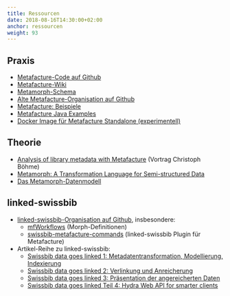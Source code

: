 ```yaml
---
title: Ressourcen
date: 2018-08-16T14:30:00+02:00
anchor: ressourcen
weight: 93
---
```


## Praxis

- [Metafacture-Code auf
  Github](https://github.com/metafacture/metafacture-core)
- [Metafacture-Wiki](https://github.com/metafacture/metafacture-core/wiki)
- [Metamorph-Schema](https://github.com/metafacture/metafacture-core/blob/master/metamorph/src/main/resources/schemata/metamorph.xsd)
- [Alte Metafacture-Organisation auf
  Github](https://github.com/culturegraph)
- [Metafacture: Beispiele](https://github.com/culturegraph/metafacture-examples)
- [Metafacture Java Examples](https://github.com/hbz/metafacture-java-examples)
- [Docker Image für Metafacture Standalone (experimentell)](https://hub.docker.com/r/sschuepbach/metafacture-runner/)

## Theorie

- [Analysis of library metadata with Metafacture](http://swib.org/swib13/slides/boehme_swib13_131.pdf) (Vortrag Christoph Böhme)
- [Metamorph: A Transformation Language for Semi-structured Data](http://dlib.org/dlib/may15/boehme/05boehme.html)
- [Das Metamorph-Datenmodell](http://b3e.net/metamorph-book/latest/datamodel.html)

## linked-swissbib

- [linked-swissbib-Organisation auf
  Github](https://github.com/linked-swissbib), insbesondere:
  - [mfWorkflows](https://github.com/linked-swissbib/mfWorkflows)
    (Morph-Definitionen)
  - [swissbib-metafacture-commands](https://github.com/linked-swissbib/swissbib-metafacture-commands) (linked-swissbib Plugin für Metafacture)
- Artikel-Reihe zu linked-swissbib:
  - [Swissbib data goes linked 1: Metadatentransformation, Modellierung, Indexierung](https://swissbib.blogspot.com/2016/04/swissbib-data-goes-linked-teil-1.html)
  - [Swissbib data goes linked 2: Verlinkung und Anreicherung](https://swissbib.blogspot.com/2016/04/swissbib-data-goes-linked-teil-2.html)
  - [Swissbib data goes linked 3: Präsentation der angereicherten Daten](https://swissbib.blogspot.com/2016/05/swissbib-data-goes-linked-teil-3.html)
  - [Swissbib data goes linked Teil 4: Hydra Web API for smarter clients](https://swissbib.blogspot.com/2016/07/swissbib-data-goes-linked-part-4-hydra.html)
